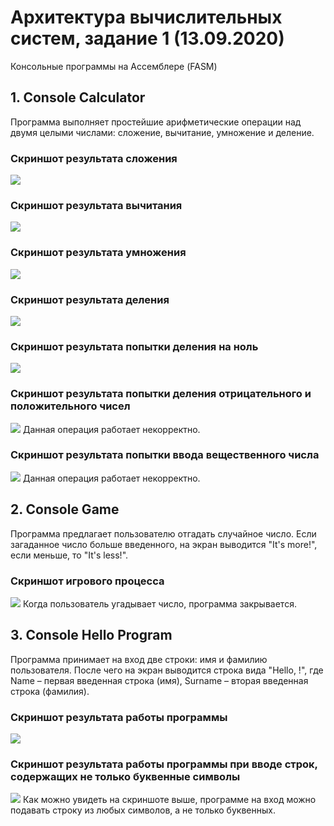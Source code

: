 # Архитектура вычислительных систем, задание 1 (13.09.2020)
Консольные программы на Ассемблере (FASM)
<h2/> 1. Console Calculator </h2>
Программа выполняет простейшие арифметические операции над двумя целыми числами: сложение, вычитание, умножение и деление.
<h3/> Скриншот результата сложения </h3>
<img src= "https://github.com/MSenso/Computer-System-Architecture-task-1/blob/master/%2B%20operation.png">
<h3/> Скриншот результата вычитания </h3>
<img src= "https://github.com/MSenso/Computer-System-Architecture-task-1/blob/master/-%20operation.png">
<h3/> Скриншот результата умножения </h3>
<img src= "https://github.com/MSenso/Computer-System-Architecture-task-1/blob/master/multipl_operation.png">
<h3/> Скриншот результата деления </h3>
<img src= "https://github.com/MSenso/Computer-System-Architecture-task-1/blob/master/div_operation.png">
<h3/> Скриншот результата попытки деления на ноль </h3>
<img src= "https://github.com/MSenso/Computer-System-Architecture-task-1/blob/master/zero_divison.png">
<h3/> Скриншот результата попытки деления отрицательного и положительного чисел </h3>
<img src= "https://github.com/MSenso/Computer-System-Architecture-task-1/blob/master/wrong_div_operation.png">
           Данная операция работает некорректно.
<h3/> Скриншот результата попытки ввода вещественного числа </h3>
<img src= "https://github.com/MSenso/Computer-System-Architecture-task-1/blob/master/float_wrong.png">
           Данная операция работает некорректно.
           
<h2/> 2. Console Game </h2>
Программа предлагает пользователю отгадать случайное число. Если загаданное число больше введенного, на экран выводится "It's more!", если меньше, то "It's less!".
<h3/> Скриншот игрового процесса </h3>
<img src= "https://github.com/MSenso/Computer-System-Architecture-task-1/blob/master/game%20proc.png">
           Когда пользователь угадывает число, программа закрывается.

<h2/> 3. Console Hello Program </h2>
Программа принимает на вход две строки: имя и фамилию пользователя. После чего на экран выводится строка вида "Hello, <Name> <Surname>!", где Name – первая введенная строка (имя), Surname – вторая введенная строка (фамилия).
           <h3/> Скриншот результата работы программы </h3>
           <img src = "https://github.com/MSenso/Computer-System-Architecture-task-1/blob/master/hello.png">
           <h3/> Скриншот результата работы программы при вводе строк, содержащих не только буквенные символы</h3>
           <img src = "https://github.com/MSenso/Computer-System-Architecture-task-1/blob/master/symb%20hello.png">
            Как можно увидеть на скриншоте выше, программе на вход можно подавать строку из любых символов, а не только буквенных.
           

